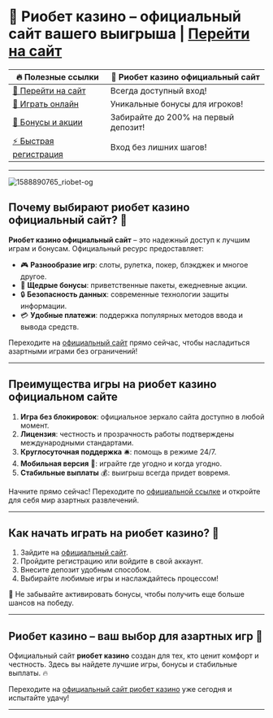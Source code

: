 # 🔗 Риобет казино – официальный сайт вашего выигрыша | [Перейти на сайт](https://brandplay.link/dtx89f2L)

| 🔥 **Полезные ссылки** | 📌 **Риобет казино официальный сайт** |
|-------------------------|----------------------------------------|
| [💎 Перейти на сайт](https://brandplay.link/dtx89f2L)  | Всегда доступный вход! |
| [🎰 Играть онлайн](https://brandplay.link/dtx89f2L)    | Уникальные бонусы для игроков! |
| [🎁 Бонусы и акции](https://brandplay.link/dtx89f2L)    | Забирайте до 200% на первый депозит! |
| [⚡ Быстрая регистрация](https://brandplay.link/dtx89f2L) | Вход без лишних шагов! |

---
![1588890765_riobet-og](https://github.com/user-attachments/assets/2ea594bd-9306-43aa-aa2b-3ee48671d888)

## Почему выбирают риобет казино официальный сайт? 🎲  
**Риобет казино официальный сайт** – это надежный доступ к лучшим играм и бонусам. Официальный ресурс предоставляет:  

- 🎮 **Разнообразие игр**: слоты, рулетка, покер, блэкджек и многое другое.  
- 🎁 **Щедрые бонусы**: приветственные пакеты, ежедневные акции.  
- 🔒 **Безопасность данных**: современные технологии защиты информации.  
- 💳 **Удобные платежи**: поддержка популярных методов ввода и вывода средств.  

Переходите на [официальный сайт](https://brandplay.link/dtx89f2L) прямо сейчас, чтобы насладиться азартными играми без ограничений!

---

## Преимущества игры на риобет казино официальном сайте  

1. **Игра без блокировок**: официальное зеркало сайта доступно в любой момент.  
2. **Лицензия**: честность и прозрачность работы подтверждены международными стандартами.  
3. **Круглосуточная поддержка** 🛎️: помощь в режиме 24/7.  
4. **Мобильная версия** 📱: играйте где угодно и когда угодно.  
5. **Стабильные выплаты** 💰: выигрыш всегда придет вовремя.  

Начните прямо сейчас! Переходите по [официальной ссылке](https://brandplay.link/dtx89f2L) и откройте для себя мир азартных развлечений.

---

## Как начать играть на риобет казино? 🎰  
1. Зайдите на [официальный сайт](https://brandplay.link/dtx89f2L).  
2. Пройдите регистрацию или войдите в свой аккаунт.  
3. Внесите депозит удобным способом.  
4. Выбирайте любимые игры и наслаждайтесь процессом!  

🎁 Не забывайте активировать бонусы, чтобы получить еще больше шансов на победу.  

---

## Риобет казино – ваш выбор для азартных игр 🎲  
Официальный сайт **риобет казино** создан для тех, кто ценит комфорт и честность. Здесь вы найдете лучшие игры, бонусы и стабильные выплаты. 🔥  

Переходите на [официальный сайт риобет казино](https://brandplay.link/dtx89f2L) уже сегодня и испытайте удачу!  

---

